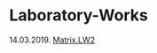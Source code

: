 # Laboratory-Works

14.03.2019. [Matrix.LW2](https://github.com/BorisPoloyko/Laboratory-Works/tree/master/Poloyko.2019.LW2)
